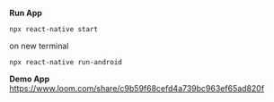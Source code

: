 **Run App**
```
npx react-native start
```

on new terminal
```
npx react-native run-android
```

**Demo App**
https://www.loom.com/share/c9b59f68cefd4a739bc963ef65ad820f